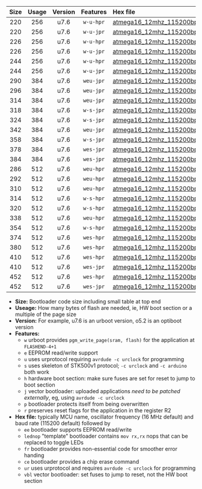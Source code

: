 |Size|Usage|Version|Features|Hex file|
|:-:|:-:|:-:|:-:|:--|
|220|256|u7.6|`w-u-hpr`|[atmega16_12mhz_115200bps_ur.hex](https://raw.githubusercontent.com/stefanrueger/urboot/main//atmega16_12mhz_115200bps_ur.hex)|
|220|256|u7.6|`w-u-jpr`|[atmega16_12mhz_115200bps_ur_vbl.hex](https://raw.githubusercontent.com/stefanrueger/urboot/main//atmega16_12mhz_115200bps_ur_vbl.hex)|
|226|256|u7.6|`w-u-hpr`|[atmega16_12mhz_115200bps_lednop_ur.hex](https://raw.githubusercontent.com/stefanrueger/urboot/main//atmega16_12mhz_115200bps_lednop_ur.hex)|
|226|256|u7.6|`w-u-jpr`|[atmega16_12mhz_115200bps_lednop_ur_vbl.hex](https://raw.githubusercontent.com/stefanrueger/urboot/main//atmega16_12mhz_115200bps_lednop_ur_vbl.hex)|
|244|256|u7.6|`w-u-hpr`|[atmega16_12mhz_115200bps_lednop_fr_ur.hex](https://raw.githubusercontent.com/stefanrueger/urboot/main//atmega16_12mhz_115200bps_lednop_fr_ur.hex)|
|244|256|u7.6|`w-u-jpr`|[atmega16_12mhz_115200bps_lednop_fr_ur_vbl.hex](https://raw.githubusercontent.com/stefanrueger/urboot/main//atmega16_12mhz_115200bps_lednop_fr_ur_vbl.hex)|
|290|384|u7.6|`weu-jpr`|[atmega16_12mhz_115200bps_ee_ur_vbl.hex](https://raw.githubusercontent.com/stefanrueger/urboot/main//atmega16_12mhz_115200bps_ee_ur_vbl.hex)|
|296|384|u7.6|`weu-jpr`|[atmega16_12mhz_115200bps_ee_lednop_ur_vbl.hex](https://raw.githubusercontent.com/stefanrueger/urboot/main//atmega16_12mhz_115200bps_ee_lednop_ur_vbl.hex)|
|314|384|u7.6|`weu-jpr`|[atmega16_12mhz_115200bps_ee_lednop_fr_ur_vbl.hex](https://raw.githubusercontent.com/stefanrueger/urboot/main//atmega16_12mhz_115200bps_ee_lednop_fr_ur_vbl.hex)|
|318|384|u7.6|`w-s-jpr`|[atmega16_12mhz_115200bps_vbl.hex](https://raw.githubusercontent.com/stefanrueger/urboot/main//atmega16_12mhz_115200bps_vbl.hex)|
|324|384|u7.6|`w-s-jpr`|[atmega16_12mhz_115200bps_lednop_vbl.hex](https://raw.githubusercontent.com/stefanrueger/urboot/main//atmega16_12mhz_115200bps_lednop_vbl.hex)|
|342|384|u7.6|`weu-jpr`|[atmega16_12mhz_115200bps_ee_lednop_fr_ce_ur_vbl.hex](https://raw.githubusercontent.com/stefanrueger/urboot/main//atmega16_12mhz_115200bps_ee_lednop_fr_ce_ur_vbl.hex)|
|358|384|u7.6|`w-s-jpr`|[atmega16_12mhz_115200bps_lednop_fr_vbl.hex](https://raw.githubusercontent.com/stefanrueger/urboot/main//atmega16_12mhz_115200bps_lednop_fr_vbl.hex)|
|378|384|u7.6|`wes-jpr`|[atmega16_12mhz_115200bps_ee_vbl.hex](https://raw.githubusercontent.com/stefanrueger/urboot/main//atmega16_12mhz_115200bps_ee_vbl.hex)|
|384|384|u7.6|`wes-jpr`|[atmega16_12mhz_115200bps_ee_lednop_vbl.hex](https://raw.githubusercontent.com/stefanrueger/urboot/main//atmega16_12mhz_115200bps_ee_lednop_vbl.hex)|
|286|512|u7.6|`weu-hpr`|[atmega16_12mhz_115200bps_ee_ur.hex](https://raw.githubusercontent.com/stefanrueger/urboot/main//atmega16_12mhz_115200bps_ee_ur.hex)|
|292|512|u7.6|`weu-hpr`|[atmega16_12mhz_115200bps_ee_lednop_ur.hex](https://raw.githubusercontent.com/stefanrueger/urboot/main//atmega16_12mhz_115200bps_ee_lednop_ur.hex)|
|310|512|u7.6|`weu-hpr`|[atmega16_12mhz_115200bps_ee_lednop_fr_ur.hex](https://raw.githubusercontent.com/stefanrueger/urboot/main//atmega16_12mhz_115200bps_ee_lednop_fr_ur.hex)|
|314|512|u7.6|`w-s-hpr`|[atmega16_12mhz_115200bps.hex](https://raw.githubusercontent.com/stefanrueger/urboot/main//atmega16_12mhz_115200bps.hex)|
|320|512|u7.6|`w-s-hpr`|[atmega16_12mhz_115200bps_lednop.hex](https://raw.githubusercontent.com/stefanrueger/urboot/main//atmega16_12mhz_115200bps_lednop.hex)|
|338|512|u7.6|`weu-hpr`|[atmega16_12mhz_115200bps_ee_lednop_fr_ce_ur.hex](https://raw.githubusercontent.com/stefanrueger/urboot/main//atmega16_12mhz_115200bps_ee_lednop_fr_ce_ur.hex)|
|354|512|u7.6|`w-s-hpr`|[atmega16_12mhz_115200bps_lednop_fr.hex](https://raw.githubusercontent.com/stefanrueger/urboot/main//atmega16_12mhz_115200bps_lednop_fr.hex)|
|374|512|u7.6|`wes-hpr`|[atmega16_12mhz_115200bps_ee.hex](https://raw.githubusercontent.com/stefanrueger/urboot/main//atmega16_12mhz_115200bps_ee.hex)|
|380|512|u7.6|`wes-hpr`|[atmega16_12mhz_115200bps_ee_lednop.hex](https://raw.githubusercontent.com/stefanrueger/urboot/main//atmega16_12mhz_115200bps_ee_lednop.hex)|
|410|512|u7.6|`wes-hpr`|[atmega16_12mhz_115200bps_ee_lednop_fr.hex](https://raw.githubusercontent.com/stefanrueger/urboot/main//atmega16_12mhz_115200bps_ee_lednop_fr.hex)|
|410|512|u7.6|`wes-jpr`|[atmega16_12mhz_115200bps_ee_lednop_fr_vbl.hex](https://raw.githubusercontent.com/stefanrueger/urboot/main//atmega16_12mhz_115200bps_ee_lednop_fr_vbl.hex)|
|452|512|u7.6|`wes-hpr`|[atmega16_12mhz_115200bps_ee_lednop_fr_ce.hex](https://raw.githubusercontent.com/stefanrueger/urboot/main//atmega16_12mhz_115200bps_ee_lednop_fr_ce.hex)|
|452|512|u7.6|`wes-jpr`|[atmega16_12mhz_115200bps_ee_lednop_fr_ce_vbl.hex](https://raw.githubusercontent.com/stefanrueger/urboot/main//atmega16_12mhz_115200bps_ee_lednop_fr_ce_vbl.hex)|

- **Size:** Bootloader code size including small table at top end
- **Useage:** How many bytes of flash are needed, ie, HW boot section or a multiple of the page size
- **Version:** For example, u7.6 is an urboot version, o5.2 is an optiboot version
- **Features:**
  + `w` urboot provides `pgm_write_page(sram, flash)` for the application at `FLASHEND-4+1`
  + `e` EEPROM read/write support
  + `u` uses urprotocol requiring `avrdude -c urclock` for programming
  + `s` uses skeleton of STK500v1 protocol; `-c urclock` and `-c arduino` both work
  + `h` hardware boot section: make sure fuses are set for reset to jump to boot section
  + `j` vector bootloader: uploaded applications *need to be patched externally*, eg, using `avrdude -c urclock`
  + `p` bootloader protects itself from being overwritten
  + `r` preserves reset flags for the application in the register R2
- **Hex file:** typically MCU name, oscillator frequency (16 MHz default) and baud rate (115200 default) followed by
  + `ee` bootloader supports EEPROM read/write
  + `lednop` "template" bootloader contains `mov rx,rx` nops that can be replaced to toggle LEDs
  + `fr` bootloader provides non-essential code for smoother error handing
  + `ce` bootloader provides a chip erase command
  + `ur` uses urprotocol and requires `avrdude -c urclock` for programming
  + `vbl` vector bootloader: set fuses to jump to reset, not the HW boot section
